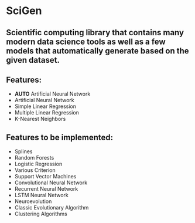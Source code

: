 # SciGen
## Scientific computing library that contains many modern data science tools as well as a few models that automatically generate based on the given dataset.
 
## Features:
  * **AUTO** Artificial Neural Network
  * Artificial Neural Network
  * Simple Linear Regression
  * Multiple Linear Regression
  * K-Nearest Neighbors
   
## Features to be implemented:
  * Splines
  * Random Forests
  * Logistic Regression
  * Various Criterion
  * Support Vector Machines
  * Convolutional Neural Network
  * Recurrent Neural Network
  * LSTM Neural Network
  * Neuroevolution
  * Classic Evolutionary Algorithm
  * Clustering Algorithms
